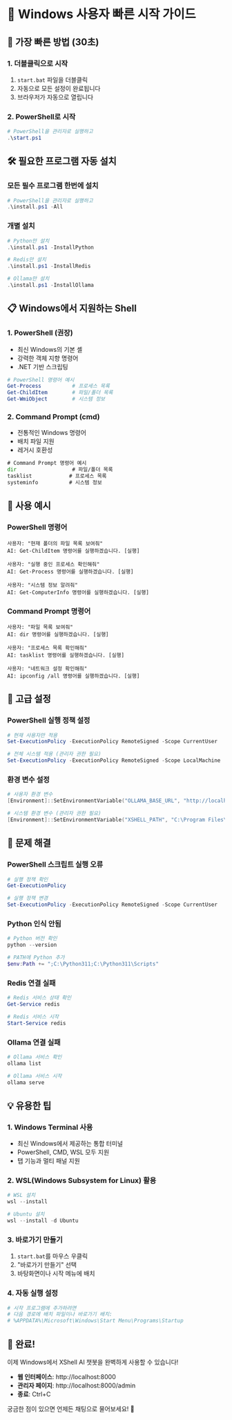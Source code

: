 # 🚀 Windows 사용자 빠른 시작 가이드

## 💫 가장 빠른 방법 (30초)

### 1. 더블클릭으로 시작
1. `start.bat` 파일을 더블클릭
2. 자동으로 모든 설정이 완료됩니다
3. 브라우저가 자동으로 열립니다

### 2. PowerShell로 시작
```powershell
# PowerShell을 관리자로 실행하고
.\start.ps1
```

## 🛠️ 필요한 프로그램 자동 설치

### 모든 필수 프로그램 한번에 설치
```powershell
# PowerShell을 관리자로 실행하고
.\install.ps1 -All
```

### 개별 설치
```powershell
# Python만 설치
.\install.ps1 -InstallPython

# Redis만 설치  
.\install.ps1 -InstallRedis

# Ollama만 설치
.\install.ps1 -InstallOllama
```

## 📋 Windows에서 지원하는 Shell

### 1. PowerShell (권장)
- 최신 Windows의 기본 셸
- 강력한 객체 지향 명령어
- .NET 기반 스크립팅

```powershell
# PowerShell 명령어 예시
Get-Process          # 프로세스 목록
Get-ChildItem        # 파일/폴더 목록
Get-WmiObject        # 시스템 정보
```

### 2. Command Prompt (cmd)
- 전통적인 Windows 명령어
- 배치 파일 지원
- 레거시 호환성

```cmd
# Command Prompt 명령어 예시
dir                  # 파일/폴더 목록
tasklist            # 프로세스 목록
systeminfo          # 시스템 정보
```

## 🎯 사용 예시

### PowerShell 명령어
```
사용자: "현재 폴더의 파일 목록 보여줘"
AI: Get-ChildItem 명령어를 실행하겠습니다. [실행]

사용자: "실행 중인 프로세스 확인해줘"
AI: Get-Process 명령어를 실행하겠습니다. [실행]

사용자: "시스템 정보 알려줘"
AI: Get-ComputerInfo 명령어를 실행하겠습니다. [실행]
```

### Command Prompt 명령어
```
사용자: "파일 목록 보여줘"
AI: dir 명령어를 실행하겠습니다. [실행]

사용자: "프로세스 목록 확인해줘"
AI: tasklist 명령어를 실행하겠습니다. [실행]

사용자: "네트워크 설정 확인해줘"
AI: ipconfig /all 명령어를 실행하겠습니다. [실행]
```

## 🔧 고급 설정

### PowerShell 실행 정책 설정
```powershell
# 현재 사용자만 적용
Set-ExecutionPolicy -ExecutionPolicy RemoteSigned -Scope CurrentUser

# 전체 시스템 적용 (관리자 권한 필요)
Set-ExecutionPolicy -ExecutionPolicy RemoteSigned -Scope LocalMachine
```

### 환경 변수 설정
```powershell
# 사용자 환경 변수
[Environment]::SetEnvironmentVariable("OLLAMA_BASE_URL", "http://localhost:11434", "User")

# 시스템 환경 변수 (관리자 권한 필요)
[Environment]::SetEnvironmentVariable("XSHELL_PATH", "C:\Program Files\NetSarang\Xshell 8\Xshell.exe", "Machine")
```

## 🚨 문제 해결

### PowerShell 스크립트 실행 오류
```powershell
# 실행 정책 확인
Get-ExecutionPolicy

# 실행 정책 변경
Set-ExecutionPolicy -ExecutionPolicy RemoteSigned -Scope CurrentUser
```

### Python 인식 안됨
```powershell
# Python 버전 확인
python --version

# PATH에 Python 추가
$env:Path += ";C:\Python311;C:\Python311\Scripts"
```

### Redis 연결 실패
```powershell
# Redis 서비스 상태 확인
Get-Service redis

# Redis 서비스 시작
Start-Service redis
```

### Ollama 연결 실패
```powershell
# Ollama 서비스 확인
ollama list

# Ollama 서비스 시작
ollama serve
```

## 💡 유용한 팁

### 1. Windows Terminal 사용
- 최신 Windows에서 제공하는 통합 터미널
- PowerShell, CMD, WSL 모두 지원
- 탭 기능과 멀티 패널 지원

### 2. WSL(Windows Subsystem for Linux) 활용
```powershell
# WSL 설치
wsl --install

# Ubuntu 설치
wsl --install -d Ubuntu
```

### 3. 바로가기 만들기
1. `start.bat`를 마우스 우클릭
2. "바로가기 만들기" 선택
3. 바탕화면이나 시작 메뉴에 배치

### 4. 자동 실행 설정
```powershell
# 시작 프로그램에 추가하려면
# 다음 경로에 배치 파일이나 바로가기 배치:
# %APPDATA%\Microsoft\Windows\Start Menu\Programs\Startup
```

## 🎉 완료!

이제 Windows에서 XShell AI 챗봇을 완벽하게 사용할 수 있습니다!

- **웹 인터페이스**: http://localhost:8000
- **관리자 페이지**: http://localhost:8000/admin
- **종료**: Ctrl+C

궁금한 점이 있으면 언제든 채팅으로 물어보세요! 🤖

